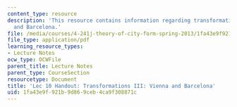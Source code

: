 ```yaml
---
content_type: resource
description: 'This resource contains information regarding transformations III: Vienna
  and Barcelona.'
file: /media/courses/4-241j-theory-of-city-form-spring-2013/1fa43e9f921b9d869ceb4ca9f308871c_MIT4_241JS13_handout10.pdf
file_type: application/pdf
learning_resource_types:
- Lecture Notes
ocw_type: OCWFile
parent_title: Lecture Notes
parent_type: CourseSection
resourcetype: Document
title: 'Lec 10 Handout: Transformations III: Vienna and Barcelona'
uid: 1fa43e9f-921b-9d86-9ceb-4ca9f308871c
---
```

